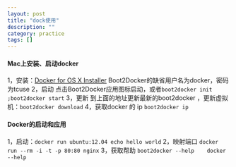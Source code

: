 ```yaml
---
layout: post
title: "dock使用"
description: ""
category: practice 
tags: []
---
```




#### Mac上安装、启动docker
1，安装：[Docker for OS X Installer](https://github.com/boot2docker/osx-installer/releases)
		Boot2Docker的缺省用户名为docker，密码为tcuse
2，启动  点击Boot2Docker应用图标启动，或者`boot2docker init ;boot2docker start`
3，更新 到上面的地址更新最新的boot2docker ，更新虚拟机：`boot2docker download`
4，获取docker 的 ip `boot2docker ip`


#### Docker的启动和应用


1，启动：`docker run ubuntu:12.04 echo hello world`
2，映射端口 `docker run --rm -i -t -p 80:80 nginx`
3，获取帮助  `boot2docker --help    docker --help`




